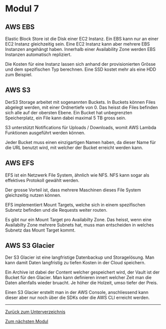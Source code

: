 # Modul 7

## AWS EBS

Elastic Block Store ist die Disk einer EC2 Instanz. Ein EBS kann nur an einer EC2 Instanz gleichzeitig sein. Eine EC2 Instanz kann aber mehrere EBS Instanzen angehängt haben. Innerhalb einer Availability Zone werden EBS Instanzen automatisch repliziert.

Die Kosten für eine Instanz lassen sich anhand der provisionierten Grösse und dem spezifischen Typ berechnen. Eine SSD kostet mehr als eine HDD zum Beispiel.

## AWS S3

DerS3 Storage arbeitet mit sogenannten Buckets. In Buckets können Files abgelegt werden, mit einer Ordnertiefe von 0. Das heisst die Files befinden sich alle auf der obersten Ebene. Ein Bucket hat unbegrenzten Speicherplatz, ein File kann dabei maximal 5 TB gross sein.

S3 unterstützt Notifications für Uploads / Downloads, womit AWS Lambda Funktionen ausgeführt werden können.

Jeder Bucket muss einen einzigartigen Namen haben, da dieser Name für die URL benutzt wird, mit welcher der Bucket erreicht werden kann.

## AWS EFS

EFS ist ein Netzwerk File System, ähnlich wie NFS. NFS kann sogar als effektives Protokoll gewählt werden.

Der grosse Vorteil ist, dass mehrere Maschinen dieses File System gleichzeitig nutzen können.

EFS implementiert Mount Targets, welche sich in einem spezifischen Subnetz befinden und die Requests weiter routen.

Es gibt nur ein Mount Target pro Availabilty Zone. Das heisst, wenn eine Availabilty Zone mehrere Subnets hat, muss man entscheiden in welches Subnetz das Mount Target kommt.

## AWS S3 Glacier

Der S3 Glacier ist eine langfristige Datenbackup und Storagelösung. Man kann damit Daten langfristig zu tiefen Kosten in der Cloud speichern.

Ein Archive ist dabei der Content welcher gespeichert wird, der Vault ist der Bucket für den Glacier. Man kann definieren innert welcher Zeit man die Daten allenfalls wieder bruacht. Je höher die Holzeit, umso tiefer der Preis.

Einen S3 Glacier erstellt man in der AWS Console, anschliessend kann dieser aber nur noch über die SDKs oder die AWS CLI erreicht werden.

-----

[Zurück zum Unterverzeichnis](../README.md)

[Zum nächsten Modul](./modul8.md)

